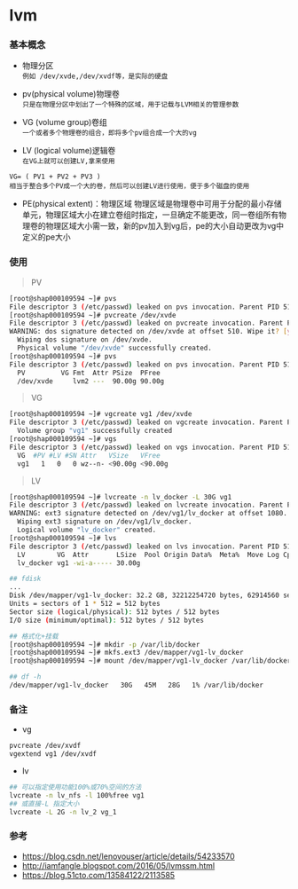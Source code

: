 lvm
==


### 基本概念

- 物理分区  
  `例如 /dev/xvde,/dev/xvdf等，是实际的硬盘`
  
- pv(physical volume)物理卷  
  `只是在物理分区中划出了一个特殊的区域，用于记载与LVM相关的管理参数`
  
- VG (volume group)卷组  
  `一个或者多个物理卷的组合，即将多个pv组合成一个大的vg`
  
- LV (logical volume)逻辑卷  
  `在VG上就可以创建LV,拿来使用`
  
```
VG= ( PV1 + PV2 + PV3 )
相当于整合多个PV成一个大的卷，然后可以创建LV进行使用，便于多个磁盘的使用
```

- PE(physical extent)：物理区域
物理区域是物理卷中可用于分配的最小存储单元，物理区域大小在建立卷组时指定，一旦确定不能更改，同一卷组所有物理卷的物理区域大小需一致，新的pv加入到vg后，pe的大小自动更改为vg中定义的pe大小


### 使用

> PV
```bash
[root@shap000109594 ~]# pvs
File descriptor 3 (/etc/passwd) leaked on pvs invocation. Parent PID 51370: -bash
[root@shap000109594 ~]# pvcreate /dev/xvde
File descriptor 3 (/etc/passwd) leaked on pvcreate invocation. Parent PID 51370: -bash
WARNING: dos signature detected on /dev/xvde at offset 510. Wipe it? [y/n]: y
  Wiping dos signature on /dev/xvde.
  Physical volume "/dev/xvde" successfully created.
[root@shap000109594 ~]# pvs
File descriptor 3 (/etc/passwd) leaked on pvs invocation. Parent PID 51370: -bash
  PV         VG Fmt  Attr PSize  PFree
  /dev/xvde     lvm2 ---  90.00g 90.00g
```

> VG
```bash
[root@shap000109594 ~]# vgcreate vg1 /dev/xvde
File descriptor 3 (/etc/passwd) leaked on vgcreate invocation. Parent PID 51370: -bash
  Volume group "vg1" successfully created
[root@shap000109594 ~]# vgs
File descriptor 3 (/etc/passwd) leaked on vgs invocation. Parent PID 51370: -bash
  VG  #PV #LV #SN Attr   VSize   VFree
  vg1   1   0   0 wz--n- <90.00g <90.00g
```

> LV
```bash
[root@shap000109594 ~]# lvcreate -n lv_docker -L 30G vg1
File descriptor 3 (/etc/passwd) leaked on lvcreate invocation. Parent PID 51370: -bash
WARNING: ext3 signature detected on /dev/vg1/lv_docker at offset 1080. Wipe it? [y/n]: y
  Wiping ext3 signature on /dev/vg1/lv_docker.
  Logical volume "lv_docker" created.
[root@shap000109594 ~]# lvs
File descriptor 3 (/etc/passwd) leaked on lvs invocation. Parent PID 51370: -bash
  LV        VG  Attr       LSize  Pool Origin Data%  Meta%  Move Log Cpy%Sync Convert
  lv_docker vg1 -wi-a----- 30.00g
```


```bash
## fdisk
...
Disk /dev/mapper/vg1-lv_docker: 32.2 GB, 32212254720 bytes, 62914560 sectors
Units = sectors of 1 * 512 = 512 bytes
Sector size (logical/physical): 512 bytes / 512 bytes
I/O size (minimum/optimal): 512 bytes / 512 bytes

## 格式化+挂载
[root@shap000109594 ~]# mkdir -p /var/lib/docker
[root@shap000109594 ~]# mkfs.ext3 /dev/mapper/vg1-lv_docker
[root@shap000109594 ~]# mount /dev/mapper/vg1-lv_docker /var/lib/docker/

## df -h
/dev/mapper/vg1-lv_docker   30G   45M   28G   1% /var/lib/docker
```

### 备注

- vg  
```bash
pvcreate /dev/xvdf
vgextend vg1 /dev/xvdf
```

- lv
```bash
## 可以指定使用功能100%或70%空间的方法
lvcreate -n lv_nfs -l 100%free vg1
## 或直接-L 指定大小
lvcreate -L 2G -n lv_2 vg_1
```

### 参考
- https://blog.csdn.net/lenovouser/article/details/54233570
- http://iamfangle.blogspot.com/2016/05/lvmssm.html
- https://blog.51cto.com/13584122/2113585



